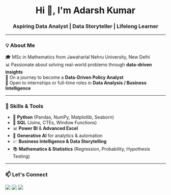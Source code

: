<h1 align="center">Hi 👋, I'm Adarsh Kumar</h1>
<h3 align="center">Aspiring Data Analyst | Data Storyteller | Lifelong Learner</h3>

<p align="center">
 

---

### 💡 About Me

🎓 MSc in Mathematics from Jawaharlal Nehru University, New Delhi  
📊 Passionate about solving real-world problems through **data-driven insights**  
🚀 On a journey to become a **Data-Driven Policy Analyst**  
💼 Open to internships or full-time roles in **Data Analysis / Business Intelligence**

---

### 🧠 Skills & Tools

- 🐍 **Python** (Pandas, NumPy, Matplotlib, Seaborn)
- 🧮 **SQL** (Joins, CTEs, Window Functions)
- 📊 **Power BI** & **Advanced Excel**
- 🤖 **Generative AI** for analytics & automation
- 📈 **Business Intelligence & Data Storytelling**
- 📚 **Mathematics & Statistics** (Regression, Probability, Hypothesis Testing)



---





### 📫 Let's Connect

<p align="left">
  <a href="mailto:adarshkumar.922k@gmail.com"><img src="https://img.shields.io/badge/Gmail-Email-red?style=for-the-badge&logo=gmail"></a>
  <a href="https://www.linkedin.com/in/adarshkr09"><img src="https://img.shields.io/badge/LinkedIn-Connect-blue?style=for-the-badge&logo=linkedin"></a>
  <a href="https://wordpress.com/reader/users/adarshkumar922k"><img src="https://img.shields.io/badge/Portfolio-Visit-green?style=for-the-badge&logo=firefox-browser"></a>
</p>
